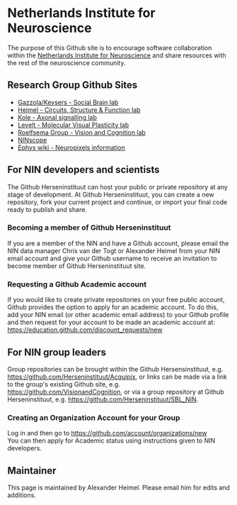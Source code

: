 # Netherlands Institute for Neuroscience

The purpose of this Github site is to encourage software collaboration within the [Netherlands Institute for Neuroscience](https://nin.nl/) and share resources with the rest of the neuroscience community.

## Research Group Github Sites

* [Gazzola/Keysers - Social Brain lab](https://github.com/Herseninstituut/SBL_NIN)
* [Heimel - Circuits, Structure & Function lab](https://github.com/Herseninstituut/CSF_NIN)
* [Kole - Axonal signalling lab](https://github.com/kolelab)
* [Levelt - Molecular Visual Plasticity lab](https://github.com/leveltlab)
* [Roelfsema Group - Vision and Cognition lab](https://github.com/VisionandCognition)
* [NINscope](https://github.com/ninscope)
* [Ephys wiki - Neuropixels information](http://ephyswiki.org)

## For NIN developers and scientists

The Github Herseninstituut can host your public or private repository at any stage of development. At Github Herseninstituut, you can create a new repository, fork your current project and continue, or import your final code ready to publish and share. 

### Becoming a member of Github Herseninstituut

If you are a member of the NIN and have a Github account, please email the NIN data manager Chris van der Togt or Alexander Heimel from your NIN email account and give your Github username to receive an invitation to become member of Github Herseninstituut site.

### Requesting a Github Academic account 

If you would like to create private repositories on your free public account, Github provides the option to apply for an academic account. To do this, add your NIN email (or other academic email address) to your Github profile and then request for your account to be made an academic account at:
https://education.github.com/discount_requests/new

## For NIN group leaders

Group repositories can be brought within the Github Hersensinstituut, e.g. https://github.com/Herseninstituut/Acquipix, or links can be made via a link to the group's existing Github site, e.g. https://github.com/VisionandCognition, or via a group repository at Github Herseninstituut, e.g. https://github.com/Herseninstituut/SBL_NIN.

### Creating an Organization Account for your Group
Log in and then go to https://github.com/account/organizations/new  
You can then apply for Academic status using instructions given to NIN developers.

## Maintainer

This page is maintained by Alexander Heimel. Please email him for edits and additions.
